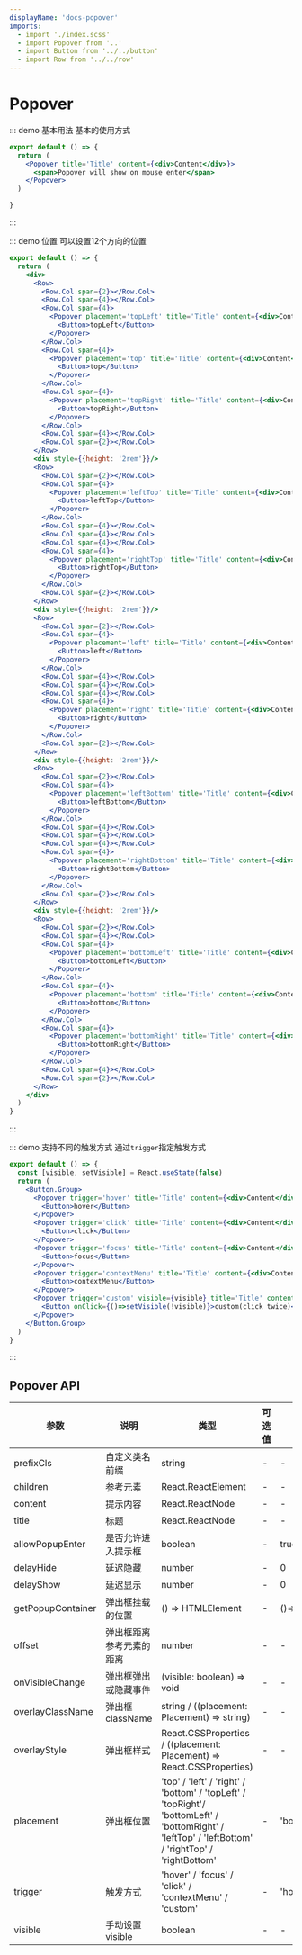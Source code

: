 ```yaml
---
displayName: 'docs-popover'
imports:
  - import './index.scss'
  - import Popover from '..'
  - import Button from '../../button'
  - import Row from '../../row'
---
```

# Popover

::: demo 基本用法
基本的使用方式

```jsx
export default () => {
  return (
    <Popover title='Title' content={<div>Content</div>}>
      <span>Popover will show on mouse enter</span>
    </Popover>
  )

}
```

:::

::: demo 位置
可以设置12个方向的位置

```jsx
export default () => {
  return (
    <div>
      <Row>
        <Row.Col span={2}></Row.Col>
        <Row.Col span={4}></Row.Col>
        <Row.Col span={4}>
          <Popover placement='topLeft' title='Title' content={<div>Content</div>}>
            <Button>topLeft</Button>
          </Popover>
        </Row.Col>
        <Row.Col span={4}>
          <Popover placement='top' title='Title' content={<div>Content</div>}>
            <Button>top</Button>
          </Popover>
        </Row.Col>
        <Row.Col span={4}>
          <Popover placement='topRight' title='Title' content={<div>Content</div>}>
            <Button>topRight</Button>
          </Popover>
        </Row.Col>
        <Row.Col span={4}></Row.Col>
        <Row.Col span={2}></Row.Col>
      </Row>
      <div style={{height: '2rem'}}/>
      <Row>
        <Row.Col span={2}></Row.Col>
        <Row.Col span={4}>
          <Popover placement='leftTop' title='Title' content={<div>Content</div>}>
            <Button>leftTop</Button>
          </Popover>
        </Row.Col>
        <Row.Col span={4}></Row.Col>
        <Row.Col span={4}></Row.Col>
        <Row.Col span={4}></Row.Col>
        <Row.Col span={4}>
          <Popover placement='rightTop' title='Title' content={<div>Content</div>}>
            <Button>rightTop</Button>
          </Popover>
        </Row.Col>
        <Row.Col span={2}></Row.Col>
      </Row>
      <div style={{height: '2rem'}}/>
      <Row>
        <Row.Col span={2}></Row.Col>
        <Row.Col span={4}>
          <Popover placement='left' title='Title' content={<div>Content</div>}>
            <Button>left</Button>
          </Popover>
        </Row.Col>
        <Row.Col span={4}></Row.Col>
        <Row.Col span={4}></Row.Col>
        <Row.Col span={4}></Row.Col>
        <Row.Col span={4}>
          <Popover placement='right' title='Title' content={<div>Content</div>}>
            <Button>right</Button>
          </Popover>
        </Row.Col>
        <Row.Col span={2}></Row.Col>
      </Row>
      <div style={{height: '2rem'}}/>
      <Row>
        <Row.Col span={2}></Row.Col>
        <Row.Col span={4}>
          <Popover placement='leftBottom' title='Title' content={<div>Content</div>}>
            <Button>leftBottom</Button>
          </Popover>
        </Row.Col>
        <Row.Col span={4}></Row.Col>
        <Row.Col span={4}></Row.Col>
        <Row.Col span={4}></Row.Col>
        <Row.Col span={4}>
          <Popover placement='rightBottom' title='Title' content={<div>Content</div>}>
            <Button>rightBottom</Button>
          </Popover>
        </Row.Col>
        <Row.Col span={2}></Row.Col>
      </Row>
      <div style={{height: '2rem'}}/>
      <Row>
        <Row.Col span={2}></Row.Col>
        <Row.Col span={4}></Row.Col>
        <Row.Col span={4}>
          <Popover placement='bottomLeft' title='Title' content={<div>Content</div>}>
            <Button>bottomLeft</Button>
          </Popover>
        </Row.Col>
        <Row.Col span={4}>
          <Popover placement='bottom' title='Title' content={<div>Content</div>}>
            <Button>bottom</Button>
          </Popover>
        </Row.Col>
        <Row.Col span={4}>
          <Popover placement='bottomRight' title='Title' content={<div>Content</div>}>
            <Button>bottomRight</Button>
          </Popover>
        </Row.Col>
        <Row.Col span={4}></Row.Col>
        <Row.Col span={2}></Row.Col>
      </Row>
    </div>
  )
}

```

:::

::: demo 支持不同的触发方式
通过`trigger`指定触发方式

```jsx
export default () => {
  const [visible, setVisible] = React.useState(false)
  return (
    <Button.Group>
      <Popover trigger='hover' title='Title' content={<div>Content</div>}>
        <Button>hover</Button>
      </Popover>
      <Popover trigger='click' title='Title' content={<div>Content</div>}>
        <Button>click</Button>
      </Popover>
      <Popover trigger='focus' title='Title' content={<div>Content</div>}>
        <Button>focus</Button>
      </Popover>
      <Popover trigger='contextMenu' title='Title' content={<div>Content</div>}>
        <Button>contextMenu</Button>
      </Popover>
      <Popover trigger='custom' visible={visible} title='Title' content={<div>Content</div>}>
        <Button onClick={()=>setVisible(!visible)}>custom(click twice)</Button>
      </Popover>
    </Button.Group>
  )
}

```

:::

## Popover API

| 参数   | 说明                                       | 类型            | 可选值 | 默认值 | 是否必填
| ------ | ------------------------------------------ | --------------- | ------ | ------ | --- |
| prefixCls | 自定义类名前缀            | string  | -  | -| false|
| children | 参考元素            | React.ReactElement  | -  | -| true|
| content | 提示内容            | React.ReactNode  | -  | -| true|
| title | 标题            | React.ReactNode  | -  | -| true|
| allowPopupEnter | 是否允许进入提示框            | boolean  | -  | true | false|
| delayHide | 延迟隐藏            | number  | -  | 0 | false|
| delayShow | 延迟显示            | number  | -  | 0 | false|
| getPopupContainer | 弹出框挂载的位置            | () => HTMLElement  | -  | ()=>document.body | false|
| offset | 弹出框距离参考元素的距离            | number  | -  | - | false|
| onVisibleChange | 弹出框弹出或隐藏事件            | (visible: boolean) => void  | -  | - | false|
| overlayClassName | 弹出框className            | string / ((placement: Placement) => string)  | -  | - | false|
| overlayStyle | 弹出框样式           | React.CSSProperties / ((placement: Placement) => React.CSSProperties)  | -  | - | false|
| placement | 弹出框位置           |  'top' / 'left' / 'right' / 'bottom' / 'topLeft' / 'topRight'/ 'bottomLeft' / 'bottomRight' / 'leftTop' / 'leftBottom' / 'rightTop' / 'rightBottom'  | -  | 'bottom' | false|
| trigger | 触发方式           | 'hover' / 'focus' / 'click' / 'contextMenu' / 'custom'  | -  | 'hover' | false|
| visible | 手动设置visible           | boolean  | -  | - | false|

